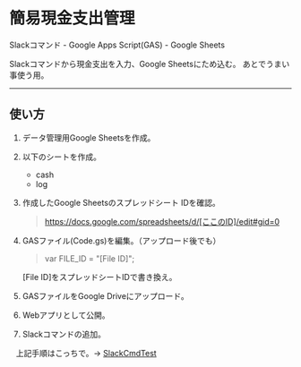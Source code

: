 # 簡易現金支出管理
Slackコマンド - Google Apps Script(GAS) - Google Sheets

Slackコマンドから現金支出を入力、Google Sheetsにため込む。
あとでうまい事使う用。

---

## 使い方
1. データ管理用Google Sheetsを作成。  
1. 以下のシートを作成。  
    - cash
    - log
1. 作成したGoogle Sheetsのスプレッドシート IDを確認。
    > https://docs.google.com/spreadsheets/d/[ここのID]/edit#gid=0
1. GASファイル(Code.gs)を編集。（アップロード後でも）　　
    > var FILE_ID = "[File ID]";  

    [File ID]をスプレッドシートIDで書き換え。

1. GASファイルをGoogle Driveにアップロード。  

1. Webアプリとして公開。  
1. Slackコマンドの追加。 
 
    上記手順はこっちで。-> [SlackCmdTest](https://github.com/ayak00/SlackCmdTest)




